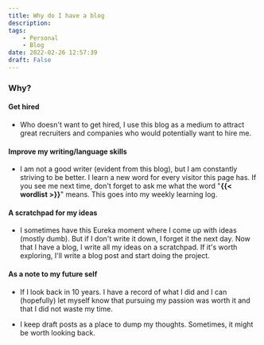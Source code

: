 ```yaml
---
title: Why do I have a blog
description: 
tags: 
    - Personal
    - Blog
date: 2022-02-26 12:57:39
draft: False
---
```


### Why?

#### Get hired

- Who doesn't want to get hired, I use this blog as a medium to attract great recruiters and companies who would potentially want to hire me.

#### Improve my writing/language skills

- I am not a good writer (evident from this blog), but I am constantly striving to be better. I learn a new word for every visitor this page has. If you see me next time, don't forget to ask me what the word "**{{< wordlist >}}**" means. This goes into my weekly learning log.

#### A scratchpad for my ideas

- I sometimes have this Eureka moment where I come up with ideas (mostly dumb). But if I don't write it down, I forget it the next day. Now that I have a blog, I write all my ideas on a scratchpad. If it's worth exploring, I'll write a blog post and start doing the project.

#### As a note to my future self

- If I look back in 10 years. I have a record of what I did and I can (hopefully) let myself know that pursuing my passion was worth it and that I did not waste my time.

- I keep draft posts as a place to dump my thoughts. Sometimes, it might be worth looking back.


